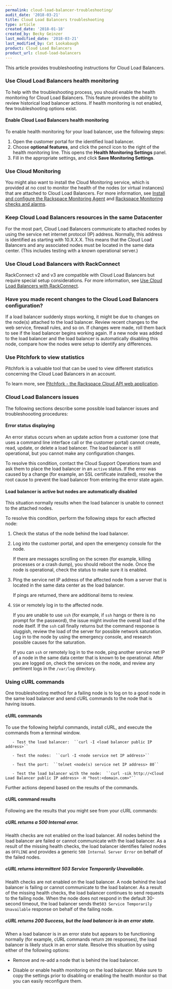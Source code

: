 ```yaml
---
permalink: cloud-load-balancer-troubleshooting/
audit_date: '2018-03-21'
title: Cloud Load Balancers troubleshooting
type: article
created_date: '2018-01-18'
created_by: Becky Geinzer
last_modified_date: '2018-03-21'
last_modified_by: Cat Lookabaugh
product: Cloud Load Balancers
product_url: cloud-load-balancers
---
```


This article provides troubleshooting instructions for Cloud Load Balancers.

### Use Cloud Load Balancers health monitoring

To help with the troubleshooting process, you should enable the health monitoring for Cloud Load Balancers.
This feature provides the ability to review historical load balancer actions.  If health monitoring is not enabled, few troubleshooting options exist.

#### Enable Cloud Load Balancers health monitoring

To enable health monitoring for your load balancer, use the following steps:

1. Open the customer portal for the identified load balancer.
2. Choose **optional features**, and click the pencil icon to the right of the health monitoring line.  This opens the **Health Monitoring Settings** panel.
3. Fill in the appropriate settings, and click **Save Monitoring Settings**.

### Use Cloud Monitoring

You might also want to install the Cloud Monitoring service, which is provided at no cost to monitor the health of the nodes (or virtual instances) that are attached to Cloud Load Balancers. For more information, see [Install and configure the Rackspace Monitoring Agent](/how-to/install-and-configure-the-rackspace-monitoring-agent/) and [Rackspace Monitoring checks and alarms](/how-to/rackspace-monitoring-checks-and-alarms/).

### Keep Cloud Load Balancers resources in the same Datacenter

For the most part, Cloud Load Balancers communicate to attached nodes by using the service net internet protocol (IP) address.  Normally, this address is identified as starting with 10.X.X.X.  This means that the Cloud Load Balancers and any associated nodes must be located in the same data center. (This includes testing with a known operational server.)

### Use Cloud Load Balancers with RackConnect

RackConnect v2 and v3 are compatible with Cloud Load Balancers but require special setup considerations. For more information, see [Use Cloud Load Balancers with RackConnect](/how-to/using-cloud-load-balancers-with-rackconnect).


### Have you made recent changes to the Cloud Load Balancers configuration?

If a load balancer suddenly stops working, it might be due to changes on the node(s) attached to the load balancer.  Review recent changes to the web service, firewall rules, and so on.  If changes were made, roll them back to see if the load balancer begins working again.  If a new node was added to the load balancer and the load balancer is automatically disabling this node, compare how the nodes were setup to identify any differences.


### Use Pitchfork to view statistics

 Pitchfork is a valuable tool that can be used to view different statistics concerning the Cloud Load Balancers in an account.

 To learn more, see [Pitchfork - the Rackspace Cloud API web application](/how-to/pitchfork-the-rackspace-cloud-api-web-application).

### Cloud Load Balancers issues

The following sections describe some possible load balancer issues and troubleshoooting procedures:

#### Error status displaying

An error status occurs when an update action from a customer (one that uses a command line interface call or the customer portal) cannot create, read, update, or delete a load balancer.  The load balancer is still operational, but you cannot make any configuration changes.

To resolve this condition, contact the Cloud Support Operations team and ask them to place the load balancer in an ``active`` status.  If the error was caused by a change (for example, an SSL certificate installed), resolve the root cause to prevent the load balancer from entering the error state again.

#### Load balancer is active but nodes are automatically disabled

This situation normally results when the load balancer is unable to connect to the attached nodes.

To resolve this condition, perform the following steps for each affected node:

1. Check the status of the node behind the load balancer.

2. Log into the customer portal, and open the emergency console for the node.

   If there are messages scrolling on the screen (for example, killing processes or a crash dump), you should reboot the node.  Once the node is operational, check the status to make sure it is enabled.

3. Ping the service net IP address of the affected node from a server that is located in the same data center as the load balancer.

   If pings are returned, there are additional items to review.

4. ``SSH`` or remotely log in to the affected node.

   If you are unable to use ``ssh`` (for example, if ``ssh`` hangs or there is no prompt for the password), the issue might involve the overall load of the node itself.  If the ``ssh`` call finally returns but the command response is sluggish, review the load of the server for possible network saturation.  Log in to the node by using the emergency console, and research possible causes for the saturation.

   If you can ``ssh`` or remotely log in to the node, ping another service net IP of a node in the same data center that is known to be operational.  After you are logged on, check the services on the node, and review any pertinent logs in the ``/var/log`` directory.

### Using cURL commands

One troubleshooting method for a failing node is to log on to a good node in the same load balancer and send cURL commands to the node that is having issues.

#### cURL commands

To use the following helpful commands, install cURL, and execute the commands from a terminal window.

       - Test the load balancer:  ``curl -I <load balancer public IP address>``

       - Test the nodes:  ``curl -I <node service net IP address>``

       - Test the port:  ``telnet <node(s) service net IP address> 80``

       - Test the load balancer with the node:  ``curl -sik http://<Cloud Load Balancer public IP address> -H "host:<domain.com>"``

Further actions depend based on the results of the commands.

#### cURL command results

Following are the results that you might see from your cURL commands:

#####  cURL returns a 500 Internal error.

Health checks are not enabled on the load balancer.  All nodes behind the load balancer are failed or cannot communicate with the load balancer.  As a result of the missing health checks, the load balancer identifies failed nodes as ``OFFLINE`` and provides a generic ``500 Internal Server Error`` on behalf of the failed nodes.

##### cURL returns intermittent 503 Service Temporarily Unavailable.

Health checks are not enabled on the load balancer.  A node behind the load balancer is failing or cannot communicate to the load balancer.  As a result of the missing health checks, the load balancer continues to send requests to the failing node.  When the node does not respond in the default 30-second timeout, the load balancer sends the``503 Service Temporarily Unavailable`` response on behalf of the failing node.

##### cURL returns 200 Success, but the load balancer is in an error state.

When a load balancer is in an error state but appears to be functioning normally (for example, cURL commands return ``200`` responses), the load balancer is likely stuck in an error state.  Resolve this situation by using either of the following options:

- Remove and re-add a node that is behind the load balancer.

- Disable or enable health monitoring on the load balancer. Make sure to copy the settings prior to disabling or enabling the health monitor so that you can easily reconfigure them.

